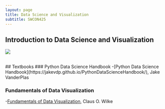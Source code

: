 ```yaml
---
layout: page
title: Data Science and Visualization
subtitle: SWCON425	
---
```


## Introduction to Data Science and Visualization
[![](http://img.youtube.com/vi/KJR_c4j_x94/0.jpg)](http://www.youtube.com/watch?v=KJR_c4j_x94 "Introduction to Data Science and Visualization")

<br/>
## Textbooks
### Python Data Science Handbook
-[Python Data Science Handbook](https://jakevdp.github.io/PythonDataScienceHandbook/), Jake VanderPlas

### Fundamentals of Data Visualization
-[Fundamentals of Data Visualization](https://serialmentor.com/dataviz/), Claus O. Wilke
